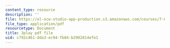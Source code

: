 ```yaml
---
content_type: resource
description: ''
file: https://ol-ocw-studio-app-production.s3.amazonaws.com/courses/7-01sc-fundamentals-of-biology-fall-2011/c792c461dda3ec94fb84b2992814efe1_ojrj-UVh9N4.pdf
file_type: application/pdf
resourcetype: Document
title: 3play pdf file
uid: c792c461-dda3-ec94-fb84-b2992814efe1
---
```

